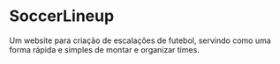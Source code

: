 # SoccerLineup
Um website para criação de escalações de futebol, servindo como uma forma rápida e simples de montar e organizar times.

